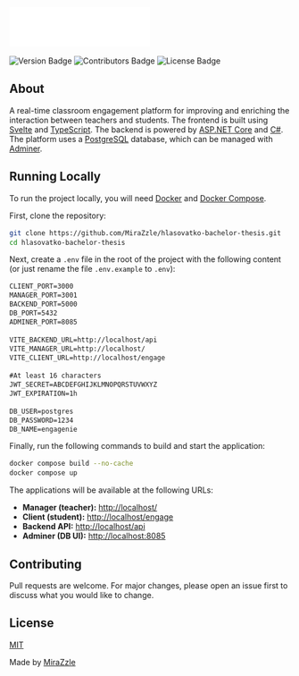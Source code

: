 <img src="./docs/images/engagenie-logo.png" height="70">

![Version Badge](https://img.shields.io/badge/version-1.0.0-blue?style=flat)
![Contributors Badge](https://img.shields.io/badge/contributors-1-green?style=flat)
![License Badge](https://img.shields.io/badge/license-MIT-red?style=flat)

## About

A real-time classroom engagement platform for improving and enriching the interaction between teachers and students. The frontend is built using [Svelte](https://svelte.dev/) and [TypeScript](https://www.typescriptlang.org/). The backend is powered by [ASP.NET Core](https://dotnet.microsoft.com/apps/aspnet) and [C#](https://learn.microsoft.com/en-us/dotnet/csharp/). The platform uses a [PostgreSQL](https://www.postgresql.org/) database, which can be managed with [Adminer](https://www.adminer.org/).

## Running Locally

To run the project locally, you will need [Docker](https://www.docker.com/products/docker-desktop/) and [Docker Compose](https://docs.docker.com/compose/).

First, clone the repository:

```bash
git clone https://github.com/MiraZzle/hlasovatko-bachelor-thesis.git
cd hlasovatko-bachelor-thesis
```

Next, create a `.env` file in the root of the project with the following content (or just rename the file `.env.example` to `.env`):

```env
CLIENT_PORT=3000
MANAGER_PORT=3001
BACKEND_PORT=5000
DB_PORT=5432
ADMINER_PORT=8085

VITE_BACKEND_URL=http://localhost/api
VITE_MANAGER_URL=http://localhost/
VITE_CLIENT_URL=http://localhost/engage

#At least 16 characters
JWT_SECRET=ABCDEFGHIJKLMNOPQRSTUVWXYZ
JWT_EXPIRATION=1h

DB_USER=postgres
DB_PASSWORD=1234
DB_NAME=engagenie
```

Finally, run the following commands to build and start the application:

```bash
docker compose build --no-cache
docker compose up
```

The applications will be available at the following URLs:

- **Manager (teacher):** [http://localhost/](https://www.google.com/search?q=http://localhost/)
- **Client (student):** [http://localhost/engage](https://www.google.com/search?q=http://localhost/engage)
- **Backend API:** [http://localhost/api](https://www.google.com/search?q=http://localhost/api)
- **Adminer (DB UI):** [http://localhost:8085](https://www.google.com/search?q=http://localhost:8085)

## Contributing

Pull requests are welcome. For major changes, please open an issue first to discuss what you would like to change.

## License

[MIT](/LICENSE.md)

Made by [MiraZzle](https://github.com/MiraZzle)
